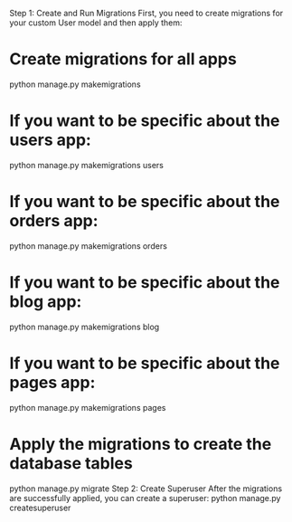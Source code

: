 Step 1: Create and Run Migrations
First, you need to create migrations for your custom User model and then apply them:
# Create migrations for all apps
python manage.py makemigrations

# If you want to be specific about the users app:
python manage.py makemigrations users
# If you want to be specific about the orders app:
python manage.py makemigrations orders
# If you want to be specific about the blog app:
python manage.py makemigrations blog
# If you want to be specific about the pages app:
python manage.py makemigrations pages

# Apply the migrations to create the database tables
python manage.py migrate
Step 2: Create Superuser
After the migrations are successfully applied, you can create a superuser:
python manage.py createsuperuser
